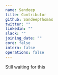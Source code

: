 ```yaml
---
name: Sandeep
title: Contributor
github: SandeepThomas
twitter: ""
linkedin: ""
slack: ""
joining_date: ""
core: false
intern: false
operations: false
---
```


Still waiting for this

